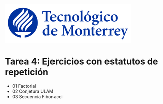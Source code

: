 ![Tec de Monterrey](images/logotecmty.png)
# Tarea 4: Ejercicios con estatutos de repetición

- 01 Factorial
- 02 Conjetura ULAM
- 03 Secuencia Fibonacci

